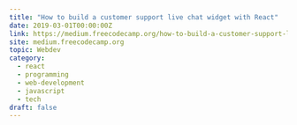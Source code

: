 ```yaml
---
title: "How to build a customer support live chat widget with React"
date: 2019-03-01T00:00:00Z
link: https://medium.freecodecamp.org/how-to-build-a-customer-support-live-chat-widget-with-react-ca228b3cea11?source=rss----336d898217ee---4&utm_medium=RSS&utm_source=hune
site: medium.freecodecamp.org
topic: Webdev
category:
  - react
  - programming
  - web-development
  - javascript
  - tech
draft: false
---
```

